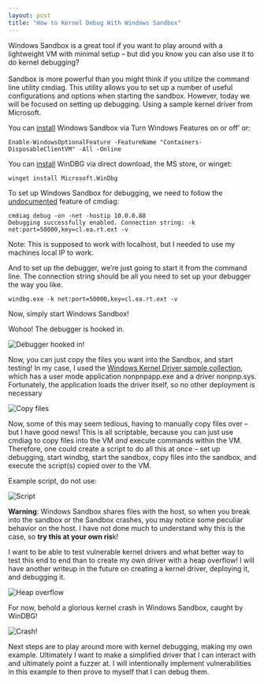 ```yaml
---
layout: post
title: "How to Kernel Debug With Windows Sandbox"
---
```


Windows Sandbox is a great tool if you want to play around with a lightweight VM with minimal setup – but did you know you can also use it to do kernel debugging?  
<br/>Sandbox is more powerful than you might think if you utilize the command line utility cmdiag. This utility allows you to set up a number of useful configurations and options when starting the sandbox. However, today we will be focused on setting up debugging. Using a sample kernel driver from Microsoft.

You can [install](https://learn.microsoft.com/en-us/windows/security/application-security/application-isolation/windows-sandbox/windows-sandbox-install#installation) Windows Sandbox via Turn Windows Features on or off’ or:

```Enable-WindowsOptionalFeature -FeatureName "Containers-DisposableClientVM" -All -Online```

You can [install](https://learn.microsoft.com/en-us/windows-hardware/drivers/debugger/) WinDBG via direct download, the MS store, or winget:

```winget install Microsoft.WinDbg```

To set up Windows Sandbox for debugging, we need to follow the [undocumented](https://stackoverflow.com/questions/62827157/can-the-windows-sandbox-feature-be-used-for-driver-testing) feature of cmdiag:

```
cmdiag debug -on -net -hostip 10.0.0.88
Debugging successfully enabled. Connection string: -k net:port=50000,key=cl.ea.rt.ext -v
```

Note: This is supposed to work with localhost, but I needed to use my machines local IP to work.

And to set up the debugger, we’re just going to start it from the command line. The connection string should be all you need to set up your debugger the way you like.

```windbg.exe -k net:port=50000,key=cl.ea.rt.ext -v```

Now, simply start Windows Sandbox!

Wohoo! The debugger is hooked in.  

![Debugger hooked in!](/assets/images/2025-6-6-1.png)

Now, you can just copy the files you want into the Sandbox, and start testing! In my case, I used the [Windows Kernel Driver sample collection](https://learn.microsoft.com/en-us/windows-hardware/drivers/kernel/sample-kernel-mode-drivers), which has a user mode application nonpnpapp.exe and a driver nonpnp.sys. Fortunately, the application loads the driver itself, so no other deployment is necessary

![Copy files](/assets/images/2025-6-6-2.png)

Now, some of this may seem tedious, having to manually copy files over – but I have good news! This is all scriptable, because you can just use cmdiag to copy files into the VM _and_ execute commands within the VM. Therefore, one could create a script to do all this at once – set up debugging, start windbg, start the sandbox, copy files into the sandbox, and execute the script(s) copied over to the VM.

Example script, do not use:

![Script](/assets/images/2025-6-6-4.png)

**Warning**: Windows Sandbox shares files with the host, so when you break into the sandbox or the Sandbox crashes, you may notice some peculiar behavior on the host. I have not done much to understand why this is the case, so **try this at your own ris**k!

I want to be able to test vulnerable kernel drivers and what better way to test this end to end than to create my own driver with a heap overflow! I will have another writeup in the future on creating a kernel driver, deploying it, and debugging it.

![Heap overflow](/assets/images/2025-6-6-5.png)

For now, behold a glorious kernel crash in Windows Sandbox, caught by WinDBG!  

![Crash!](/assets/images/2025-6-6-3.png)

Next steps are to play around more with kernel debugging, making my own example. Ultimately I want to make a simplified driver that I can interact with and ultimately point a fuzzer at. I will intentionally implement vulnerabilities in this example to then prove to myself that I can debug them.
